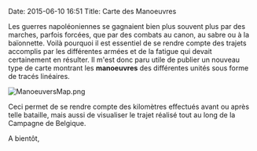 Date: 2015-06-10 16:51
Title: Carte des Manoeuvres

Les guerres napoléoniennes se gagnaient bien plus souvent plus par des marches, parfois forcées, que par des combats au canon, au sabre ou à la baïonnette.
Voilà pourquoi il est essentiel de se rendre compte des trajets accomplis par les différentes armées et de la fatigue qui devait certainement en résulter. Il m'est donc paru utile de publier un nouveau type de carte montrant les **manoeuvres** des différentes unités sous forme de tracés linéaires.

![ManoeuversMap.png](https://dl.dropboxusercontent.com/u/17878888/junibis/img/ManoeuversMap.png)

Ceci permet de se rendre compte des kilomètres effectués avant ou après telle bataille, mais aussi de visualiser le trajet réalisé tout au long de la Campagne de Belgique.
 
A bientôt,




